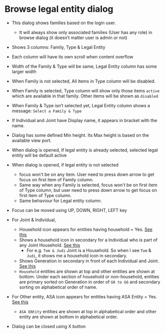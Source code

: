 # Browse legal entity dialog

- This dialog shows families based on the login user.
  - It will always show only associated families (User has any role) in browse dialog (it doesn’t matter user is admin or not)

- Shows 3 columns: Family, Type & Legal Entity
- Each column will have its own scroll when content overflow
- Width of the Family & Type will be same, Legal Entity column has some larger width
- When Family is not selected, All items in Type column will be disabled.
- When Family is selected, Type column will show only those items `active` which are available in that family. Other items will be shown as `disabled`
- When Family & Type isn’t selected yet, Legal Entity column shows a message: `Select a Family & Type`
- If Individual and Joint have Display name, it appears in bracket with the name.
- Dialog has some defined Min height. Its Max height is based on the available view port.
- When dialog is opened, If legal entity is already selected, selected legal entity will be default active
- When dialog is opened, if legal entity is not selected
  - focus won't be on any item. User need to press down arrow to get focus on first item of Family column. 
  - Same way when any Family is selected, focus won't be on first item of Type column, but user need to press down arrow to get focus on first item of Type column. 
  - Same behaviour for Legal entity column.
- Focus can be moved using UP, DOWN, RIGHT, LEFT key
- For Joint & Individual, 
  - Household icon appears for entities having household = Yes. [See this](https://drive.google.com/file/d/1q3SUyZL68jpkzeuaed0dXLvTQxqNbjDE/view?usp=drive_link)
  - Shows a household icon in secondary for a Individual who is part of any Joint Household. [See this](https://drive.google.com/file/d/1AF3jo50Em-RgB-EKVw6ukz4WW-qKI4ES/view?usp=drive_link)
    - For e.g. `Tom & Judi` Joint is a Household. So when I see `Tom` & `Judi`, it shows me a household icon in secondary.
  - Shows Generation in secondary in front of each Individual and Joint. [See this](https://drive.google.com/file/d/1XjtDBwfsJOYDBn23EZXGhJFj8c38-XuA/view?usp=drive_link)
  - `Household` entities are shown at top and other entities are shown at bottom. Under each section of household or non-household, entities are primary sorted on Generation in order of `G0 to G6` and secondary sorting on alphabetical order of name.
- For Other entity, ASA icon appears for entities having ASA Entity = Yes. [See this](https://drive.google.com/file/d/1BiMi2sHIgamv1IoovdUVXlekFApSJzYe/view?usp=sharing)
  - `ASA ENtity` entities are shown at top in alphabetical order and other entity are shown at bottom in alphabetical order. 
- Dialog can be closed using X button
